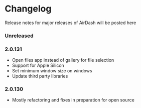 # Changelog

Release notes for major releases of AirDash will be posted here

### Unreleased

### 2.0.131
- Open files app instead of gallery for file selection
- Support for Apple Silicon
- Set minimum window size on windows
- Update third party libraries

### 2.0.130
- Mostly refactoring and fixes in preparation for open source
